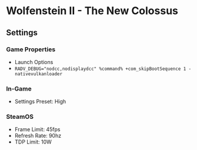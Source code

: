 # Wolfenstein II - The New Colossus

## Settings

### Game Properties

- Launch Options
- `RADV_DEBUG="nodcc,nodisplaydcc" %command% +com_skipBootSequence 1 -nativevulkanloader`

### In-Game

- Settings Preset: High

### SteamOS

- Frame Limit: 45fps
- Refresh Rate: 90hz
- TDP Limit: 10W
